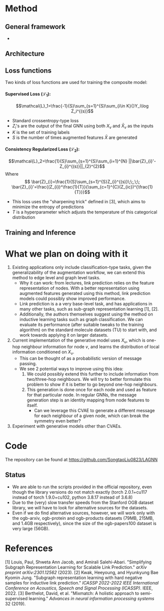 # Method
## General framework
- 
## Architecture
## Loss functions
Two kinds of loss functions are used for training the composite model:
#### Supervised Loss ($\mathcal{L}_{1}$):
$$\mathcal{L}_1=\frac{-1}{S}\sum_{s=1}^{S}\sum_{i\in K}{}Y_i\log Z_i^{(s)}$$
* Standard crossentropy-type loss
* $Z_i$'s are the output of the final GNN using both $X_v$ and $\bar{X}_v$ as the inputs
* $K$ is the set of training labels
* $S$ is the number of times augmented features $\bar{X}$ are generated
#### Consistency Regularized Loss ($\mathcal{L}_2$):
$$\mathcal{L}_2=\frac{1}{S}\sum_{s=1}^{S}\sum_{i=1}^{N} ||\bar{Z}_{i}'-Z_{i}^{(s)}||_{2}^{2}$$Where$$ \bar{Z}_{i}=\frac{1}{S}\sum_{s=1}^{S}Z_{i}^{(s)}\;\;,\;\;
\bar{Z}_{i}'=\frac{(Z_{i})^\frac{1}{T}}{\sum_{c=1}^{C}(Z_{ic})^{\frac{1}{T}}}$$
* This loss uses the "sharpening trick" defined in [3], which aims to minimize the entropy of predictions
* $T$ is a hyperparameter which adjusts the temperature of this categorical distribution
## Training and Inference


# What we plan on doing with it
1. Existing applications only include classification-type tasks, given the generalizability of the augmentation workflow, we can extend this method to edge level and graph level tasks.
	* Why it can work: from lectures, link prediction relies on the feature representation of nodes. With a better representation using augmented features generated using this method, link prediction models could possibly show improved performance.
	* Link prediction is a a very base-level task, and has applications in many other tasks, such as sub-graph representation learning [1], [2].
	* Additionally, the authors themselves suggest using the method on inductive learning tasks such as graph classification. We can evaluate its performance (after suitable tweaks to the training algorithm) on the standard molecule datasets (TU) to start with, and work towards applying it on larger datasets.
3. Current implementation of the generative model uses $X_u$, which is one-hop neighbour information for node $v$, and learns the distribution of local information conditioned on $X_v$. 
	- This can be thought of as a probabilistic version of message passing.
	- We see 2 potential ways to improve using this idea:
		1. We could possibly extend this further to include information from two/three-hop neighbours. We will try to better formulate this problem to show if it is better to go beyond one-hop neighbours.
		2. This generation is done once for each node and used as feature for that particular node. In regular GNNs, the message generation step is an identity mapping from node features to itself.
			- Can we leverage this CVAE to generate a different message for each neighbour of a given node, which can break the symmetry even better? 
4. Experiment with generative models other than CVAEs.
# Code
The repository can be found at https://github.com/SongtaoLiu0823/LAGNN
## Status
- We are able to run the scripts provided in the official repository, even though the library versions do not match exactly (torch 2.0.1+cu117 instead of torch 1.9.0+cu102, python 3.8.17 instead of 3.6.8)
- Due to the (very) slow transfer speeds from the Stanford OGB dataset library, we will have to look for alternative sources for the datasets.
- Even if we do find alternative sources, however, we will work only with the ogb-arxiv, ogb-protein and ogb-products datasets (79MB, 215MB, and 1.4GB respectively), since the size of the ogb-papers100 dataset is very large (56GB).
# References
[1] Louis, Paul, Shweta Ann Jacob, and Amirali Salehi-Abari. "Simplifying Subgraph Representation Learning for Scalable Link Prediction." _arXiv preprint arXiv:2301.12562_ (2023).
[2] Kwak, Heeyoung, and Hyunkyung Bae Kyomin Jung. "Subgraph representation learning with hard negative samples for inductive link prediction." _ICASSP 2022-2022 IEEE International Conference on Acoustics, Speech and Signal Processing (ICASSP)_. IEEE, 2022.
[3] Berthelot, David, et al. "Mixmatch: A holistic approach to semi-supervised learning." _Advances in neural information processing systems_ 32 (2019).
